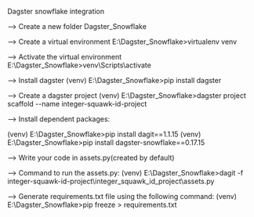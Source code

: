 Dagster snowflake integration

--> Create a new folder Dagster_Snowflake 

--> Create a virtual environment E:\Dagster_Snowflake>virtualenv venv

--> Activate the virtual environment  E:\Dagster_Snowflake>venv\Scripts\activate

--> Install dagster (venv) E:\Dagster_Snowflake>pip install dagster

--> Create a dagster project (venv) E:\Dagster_Snowflake>dagster project scaffold --name integer-squawk-id-project

--> Install dependent packages:

(venv) E:\Dagster_Snowflake>pip install dagit==1.1.15 (venv) E:\Dagster_Snowflake>pip install dagster-snowflake==0.17.15

--> Write your code in assets.py(created by default)

--> Command to run the assets.py: (venv) E:\Dagster_Snowflake>dagit -f integer-squawk-id-project\integer_squawk_id_project\assets.py

--> Generate requirements.txt file using the following command: (venv) E:\Dagster_Snowflake>pip freeze > requirements.txt
